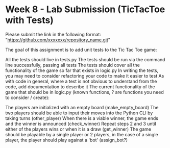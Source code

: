 # Week 8 - Lab Submission (TicTacToe with Tests) 

Please submit the link in the following format: "https://github.com/xxxxxxx/repository_name.git"

The goal of this assignment is to add unit tests to the Tic Tac Toe game:

All the tests should live in tests.py
The tests should be run via the command line successfully, passing all tests
The tests should cover all the functionality of the game so far that exists in logic.py
In writing the tests, you may need to consider refactoring your code to make it easier to test
As with code in general, where a test is not obvious to understand from the code, add documentation to describe it
The current functionality of the game that should be in logic.py (known functions, ? are functions you need to consider / create):

The players are initialized with an empty board (make_empty_board)
The two players should be able to input their moves into the Python CLI by taking turns (other_player)
When there is a viable winner, the game ends and the winner is announced (check_winner)
Repeat steps 2 and 3 until either of the players wins or when it is a draw (get_winner)
The game should be playable by a single player or 2 players, in the case of a single player, the player should play against a 'bot' (assign_bot?) 

